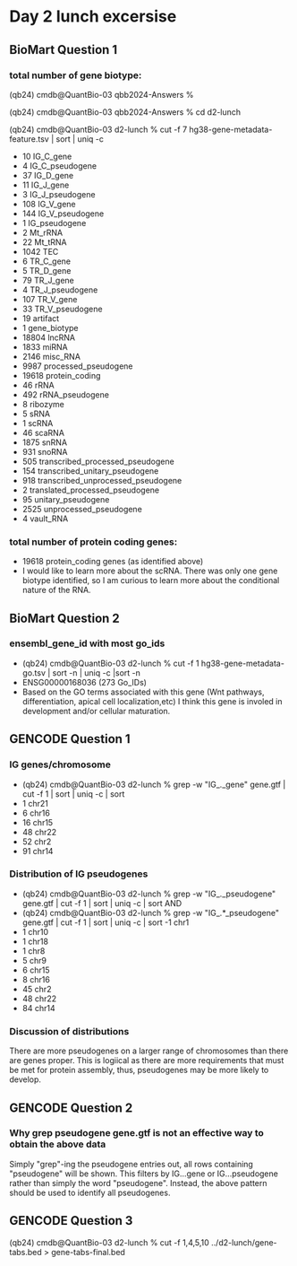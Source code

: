 # Day 2 lunch excersise

## BioMart Question 1
### total number of gene biotype:
(qb24) cmdb@QuantBio-03 qbb2024-Answers %

(qb24) cmdb@QuantBio-03 qbb2024-Answers % cd d2-lunch 

(qb24) cmdb@QuantBio-03 d2-lunch % cut -f 7 hg38-gene-metadata-feature.tsv | sort | uniq -c

- 10 IG_C_gene
- 4 IG_C_pseudogene
- 37 IG_D_gene
- 11 IG_J_gene
- 3 IG_J_pseudogene
- 108 IG_V_gene
- 144 IG_V_pseudogene
- 1 IG_pseudogene
- 2 Mt_rRNA
- 22 Mt_tRNA
- 1042 TEC
- 6 TR_C_gene
- 5 TR_D_gene
- 79 TR_J_gene
- 4 TR_J_pseudogene
- 107 TR_V_gene
- 33 TR_V_pseudogene
- 19 artifact
- 1 gene_biotype
- 18804 lncRNA
- 1833 miRNA
- 2146 misc_RNA
- 9987 processed_pseudogene
- 19618 protein_coding
- 46 rRNA
- 492 rRNA_pseudogene
- 8 ribozyme
- 5 sRNA
- 1 scRNA
- 46 scaRNA
- 1875 snRNA
- 931 snoRNA
- 505 transcribed_processed_pseudogene
- 154 transcribed_unitary_pseudogene
- 918 transcribed_unprocessed_pseudogene
- 2 translated_processed_pseudogene
- 95 unitary_pseudogene
- 2525 unprocessed_pseudogene
- 4 vault_RNA 

### total number of protein coding genes:
- 19618 protein_coding genes (as identified above)
- I would like to learn more about the scRNA. There was only one gene biotype identified, so I am curious to learn more about the conditional nature of the RNA.

## BioMart Question 2
### ensembl_gene_id with most go_ids
- (qb24) cmdb@QuantBio-03 d2-lunch % cut -f 1 hg38-gene-metadata-go.tsv | sort -n | uniq -c |sort -n
- ENSG00000168036 (273 Go_IDs)
- Based on the GO terms associated with this gene (Wnt pathways, differentiation, apical cell localization,etc) I think this gene is involed in development and/or cellular maturation.

## GENCODE Question 1
### IG genes/chromosome
- (qb24) cmdb@QuantBio-03 d2-lunch % grep -w "IG\_.\_gene" gene.gtf | cut -f 1 | sort | uniq -c | sort
- 1 chr21
- 6 chr16
- 16 chr15
- 48 chr22
- 52 chr2
- 91 chr14
### Distribution of IG pseudogenes
- (qb24) cmdb@QuantBio-03 d2-lunch % grep -w "IG\_.\_pseudogene" gene.gtf | cut -f 1 | sort | uniq -c | sort
AND
- (qb24) cmdb@QuantBio-03 d2-lunch % grep -w "IG\_.*\_pseudogene" gene.gtf | cut -f 1 | sort | uniq -c | sort
-1 chr1
- 1 chr10
- 1 chr18
- 1 chr8
- 5 chr9
- 6 chr15
- 8 chr16
- 45 chr2
- 48 chr22
- 84 chr14
### Discussion of distributions
There are more pseudogenes on a larger range of chromosomes than there are genes proper. This is logiical as there are more requirements that must be met for protein assembly, thus, pseudogenes may be more likely to develop.

## GENCODE Question 2
### Why grep pseudogene gene.gtf is not an effective way to obtain the above data
Simply "grep"-ing the pseudogene entries out, all rows containing "pseudogene" will be shown. This filters by IG...gene or IG...pseudogene rather than simply the word "pseudogene". Instead, the above pattern should be used to identify all pseudogenes.

## GENCODE Question 3
(qb24) cmdb@QuantBio-03 d2-lunch % cut -f 1,4,5,10 ../d2-lunch/gene-tabs.bed > gene-tabs-final.bed
